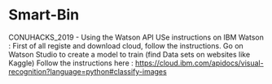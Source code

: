 # Smart-Bin
CONUHACKS_2019 - 
Using the Watson API
USe instructions on IBM Watson : 
First of all registe and download cloud, follow the instructions. 
Go on Watson Studio to create a model to train (find Data sets on websites like Kaggle)
Follow the instructions here : 
https://cloud.ibm.com/apidocs/visual-recognition?language=python#classify-images
